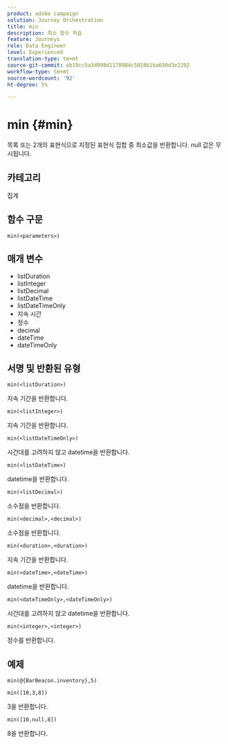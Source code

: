 ```yaml
---
product: adobe campaign
solution: Journey Orchestration
title: min
description: 최소 함수 학습
feature: Journeys
role: Data Engineer
level: Experienced
translation-type: tm+mt
source-git-commit: ab19cc5a3d998d1178984c5028b1ba650d3e1292
workflow-type: tm+mt
source-wordcount: '92'
ht-degree: 5%

---
```



# min {#min}

목록 또는 2개의 표현식으로 지정된 표현식 집합 중 최소값을 반환합니다. null 값은 무시됩니다.

## 카테고리

집계

## 함수 구문

`min(<parameters>)`

## 매개 변수

* listDuration
* listInteger
* listDecimal
* listDateTime
* listDateTimeOnly
* 지속 시간
* 정수
* decimal
* dateTime
* dateTimeOnly

## 서명 및 반환된 유형

`min(<listDuration>)`

지속 기간을 반환합니다.

`min(<listInteger>)`

지속 기간을 반환합니다.

`min(<listDateTimeOnly>)`

시간대를 고려하지 않고 datetime을 반환합니다.

`min(<listDateTime>)`

datetime을 반환합니다.

`min(<listDecimal>)`

소수점을 반환합니다.

`min(<decimal>,<decimal>)`

소수점을 반환합니다.

`min(<duration>,<duration>)`

지속 기간을 반환합니다.

`min(<dateTime>,<dateTime>)`

datetime을 반환합니다.

`min(<dateTimeOnly>,<dateTimeOnly>)`

시간대를 고려하지 않고 datetime을 반환합니다.

`min(<integer>,<integer>)`

정수를 반환합니다.

## 예제

`min(@{BarBeacon.inventory},5)`

`min([10,3,8])`

3을 반환합니다.

`min([10,null,8])`

8을 반환합니다.
